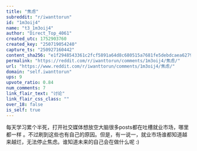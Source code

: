 ```yaml
---
title: "焦虑"
subreddit: "r/iwanttorun"
id: "1m3oij4"
name: "t3_1m3oij4"
author: "Direct_Top_4061"
created_utc: 1752903760
created_key: "250719054240"
capture_ts: "250927160442"
content_sha256: "e1f2948543361c2fcf5891a64d8c680515a7681fe5debdcaea62796e0b22e103"
permalink: "https://reddit.com/r/iwanttorun/comments/1m3oij4/焦虑/"
url: "https://www.reddit.com/r/iwanttorun/comments/1m3oij4/焦虑/"
domain: "self.iwanttorun"
ups: 9
upvote_ratio: 0.84
num_comments: 7
link_flair_text: "讨论"
link_flair_css_class: ""
over_18: false
is_self: true
---
```


每天学习累个半死，打开社交媒体想放空大脑很多posts都在吐槽就业市场，哪里都一样
。不过刷到这些也有自己的原因。但是，有一说一，就业市场谁都知道越来越烂，无法停止焦虑。谁知道未来的自己会在做什么呢
:)
